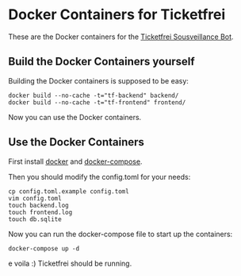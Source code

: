 # Docker Containers for Ticketfrei

These are the Docker containers for the [Ticketfrei Sousveillance Bot](https://github.com/b3yond/ticketfrei).

## Build the Docker Containers yourself

Building the Docker containers is supposed to be easy:

```
docker build --no-cache -t="tf-backend" backend/
docker build --no-cache -t="tf-frontend" frontend/
```

Now you can use the Docker containers.

## Use the Docker Containers

First install [docker](https://docs.docker.com/install/#server) and [docker-compose](https://docs.docker.com/compose/install/).

Then you should modify the config.toml for your needs:

```
cp config.toml.example config.toml
vim config.toml
touch backend.log
touch frontend.log
touch db.sqlite
```

Now you can run the docker-compose file to start up the containers:

```
docker-compose up -d
```

e voila :) Ticketfrei should be running.

